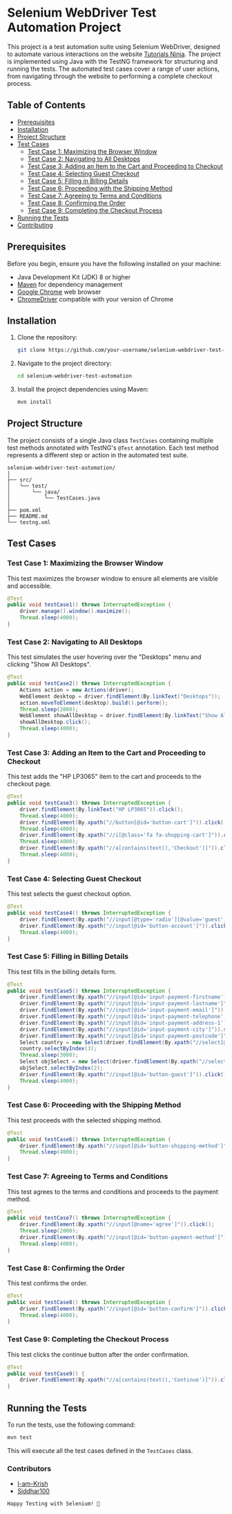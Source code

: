 # Selenium WebDriver Test Automation Project

This project is a test automation suite using Selenium WebDriver, designed to automate various interactions on the website [Tutorials Ninja](https://tutorialsninja.com/demo/index.php?route=common/home). The project is implemented using Java with the TestNG framework for structuring and running the tests. The automated test cases cover a range of user actions, from navigating through the website to performing a complete checkout process.

## Table of Contents
- [Prerequisites](#prerequisites)
- [Installation](#installation)
- [Project Structure](#project-structure)
- [Test Cases](#test-cases)
  - [Test Case 1: Maximizing the Browser Window](#test-case-1-maximizing-the-browser-window)
  - [Test Case 2: Navigating to All Desktops](#test-case-2-navigating-to-all-desktops)
  - [Test Case 3: Adding an Item to the Cart and Proceeding to Checkout](#test-case-3-adding-an-item-to-the-cart-and-proceeding-to-checkout)
  - [Test Case 4: Selecting Guest Checkout](#test-case-4-selecting-guest-checkout)
  - [Test Case 5: Filling in Billing Details](#test-case-5-filling-in-billing-details)
  - [Test Case 6: Proceeding with the Shipping Method](#test-case-6-proceeding-with-the-shipping-method)
  - [Test Case 7: Agreeing to Terms and Conditions](#test-case-7-agreeing-to-terms-and-conditions)
  - [Test Case 8: Confirming the Order](#test-case-8-confirming-the-order)
  - [Test Case 9: Completing the Checkout Process](#test-case-9-completing-the-checkout-process)
- [Running the Tests](#running-the-tests)
- [Contributing](#contributing)

## Prerequisites

Before you begin, ensure you have the following installed on your machine:
- Java Development Kit (JDK) 8 or higher
- [Maven](https://maven.apache.org/) for dependency management
- [Google Chrome](https://www.google.com/chrome/) web browser
- [ChromeDriver](https://sites.google.com/chromium.org/driver/) compatible with your version of Chrome

## Installation

1. Clone the repository:
   ```sh
   git clone https://github.com/your-username/selenium-webdriver-test-automation.git
   ```
2. Navigate to the project directory:
   ```sh
   cd selenium-webdriver-test-automation
   ```
3. Install the project dependencies using Maven:
   ```sh
   mvn install
   ```

## Project Structure

The project consists of a single Java class `TestCases` containing multiple test methods annotated with TestNG's `@Test` annotation. Each test method represents a different step or action in the automated test suite.

```
selenium-webdriver-test-automation/
│
├── src/
│   └── test/
│       └── java/
│           └── TestCases.java
│
├── pom.xml
├── README.md
└── testng.xml
```

## Test Cases

### Test Case 1: Maximizing the Browser Window

This test maximizes the browser window to ensure all elements are visible and accessible.
```java
@Test
public void testCase1() throws InterruptedException {
    driver.manage().window().maximize();
    Thread.sleep(4000);
}
```

### Test Case 2: Navigating to All Desktops

This test simulates the user hovering over the "Desktops" menu and clicking "Show All Desktops".
```java
@Test
public void testCase2() throws InterruptedException {
    Actions action = new Actions(driver);
    WebElement desktop = driver.findElement(By.linkText("Desktops"));
    action.moveToElement(desktop).build().perform();
    Thread.sleep(2000);
    WebElement showAllDesktop = driver.findElement(By.linkText("Show AllDesktops"));
    showAllDesktop.click();
    Thread.sleep(4000);
}
```

### Test Case 3: Adding an Item to the Cart and Proceeding to Checkout

This test adds the "HP LP3065" item to the cart and proceeds to the checkout page.
```java
@Test
public void testCase3() throws InterruptedException {
    driver.findElement(By.linkText("HP LP3065")).click();
    Thread.sleep(4000);
    driver.findElement(By.xpath("//button[@id='button-cart']")).click();
    Thread.sleep(4000);
    driver.findElement(By.xpath("//i[@class='fa fa-shopping-cart']")).click();
    Thread.sleep(4000);
    driver.findElement(By.xpath("//a[contains(text(),'Checkout')]")).click();
    Thread.sleep(4000);
}
```

### Test Case 4: Selecting Guest Checkout

This test selects the guest checkout option.
```java
@Test
public void testCase4() throws InterruptedException {
    driver.findElement(By.xpath("//input[@type='radio'][@value='guest']")).click();
    driver.findElement(By.xpath("//input[@id='button-account']")).click();
    Thread.sleep(4000);
}
```

### Test Case 5: Filling in Billing Details

This test fills in the billing details form.
```java
@Test
public void testCase5() throws InterruptedException {
    driver.findElement(By.xpath("//input[@id='input-payment-firstname']")).sendKeys("Krishnashis");
    driver.findElement(By.xpath("//input[@id='input-payment-lastname']")).sendKeys("Das");
    driver.findElement(By.xpath("//input[@id='input-payment-email']")).sendKeys("krish@gmail.com");
    driver.findElement(By.xpath("//input[@id='input-payment-telephone']")).sendKeys("123456789");
    driver.findElement(By.xpath("//input[@id='input-payment-address-1']")).sendKeys("Kolkata");
    driver.findElement(By.xpath("//input[@id='input-payment-city']")).sendKeys("Kolkata");
    driver.findElement(By.xpath("//input[@id='input-payment-postcode']")).sendKeys("000000");
    Select country = new Select(driver.findElement(By.xpath("//select[@id='input-payment-country']")));
    country.selectByIndex(3);
    Thread.sleep(3000);
    Select objSelect = new Select(driver.findElement(By.xpath("//select[@id='input-payment-zone']")));
    objSelect.selectByIndex(2);
    driver.findElement(By.xpath("//input[@id='button-guest']")).click();
    Thread.sleep(4000);
}
```

### Test Case 6: Proceeding with the Shipping Method

This test proceeds with the selected shipping method.
```java
@Test
public void testCase6() throws InterruptedException {
    driver.findElement(By.xpath("//input[@id='button-shipping-method']")).click();
    Thread.sleep(4000);
}
```

### Test Case 7: Agreeing to Terms and Conditions

This test agrees to the terms and conditions and proceeds to the payment method.
```java
@Test
public void testCase7() throws InterruptedException {
    driver.findElement(By.xpath("//input[@name='agree']")).click();
    Thread.sleep(2000);
    driver.findElement(By.xpath("//input[@id='button-payment-method']")).click();
    Thread.sleep(4000);
}
```

### Test Case 8: Confirming the Order

This test confirms the order.
```java
@Test
public void testCase8() throws InterruptedException {
    driver.findElement(By.xpath("//input[@id='button-confirm']")).click();
    Thread.sleep(4000);
}
```

### Test Case 9: Completing the Checkout Process

This test clicks the continue button after the order confirmation.
```java
@Test
public void testCase9() {
    driver.findElement(By.xpath("//a[contains(text(),'Continue')]")).click();
}
```

## Running the Tests

To run the tests, use the following command:
```sh
mvn test
```

This will execute all the test cases defined in the `TestCases` class.


### Contributors

- [I-am-Krish](https://github.com/I-am-Krish)
- [Siddhar100](https://github.com/Siddhar100)

```
Happy Testing with Selenium! 🚀
```

